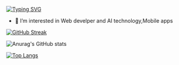 
[![Typing SVG](https://readme-typing-svg.demolab.com?font=Fira+Code&duration=4000&pause=500&color=54B435&width=435&lines=He+there%2C+I'm+a+Web+Developer)](https://git.io/typing-svg)

- 👀 I’m interested in Web develper and AI technology,Mobile apps

[![GitHub Streak](https://streak-stats.demolab.com?user=SoltanHuseynov&theme=dark&border_radius=4.6)](https://git.io/streak-stats)

![Anurag's GitHub stats](https://github-readme-stats.vercel.app/api?username=SoltanHuseynov&show_icons=true&theme=dark)

[![Top Langs](https://github-readme-stats.vercel.app/api/top-langs/?username=SoltanHuseynov&layout=compact&theme=dark)](https://github.com/anuraghazra/github-readme-stats)
